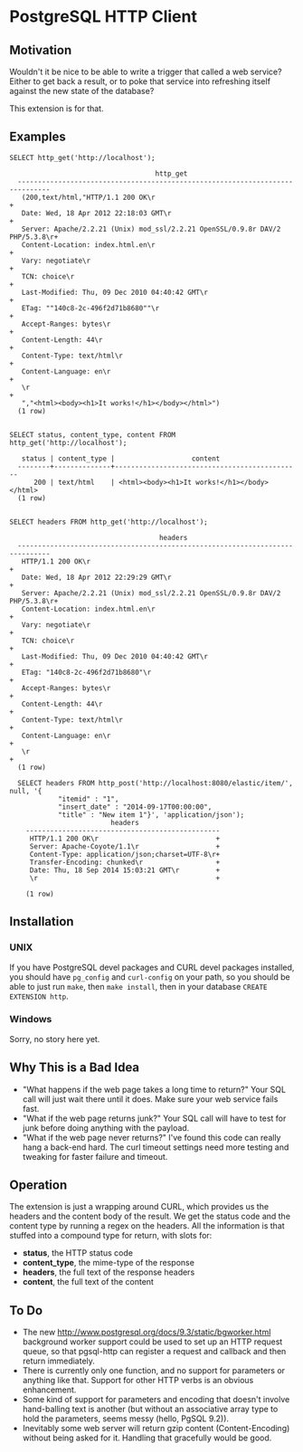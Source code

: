 # PostgreSQL HTTP Client


## Motivation

Wouldn't it be nice to be able to write a trigger that called a web service? Either to get back a result, or to poke that service into refreshing itself against the new state of the database?

This extension is for that. 

## Examples

	SELECT http_get('http://localhost');

	                                    http_get                                   
	  ------------------------------------------------------------------------------
	   (200,text/html,"HTTP/1.1 200 OK\r                                           +
	   Date: Wed, 18 Apr 2012 22:18:03 GMT\r                                       +
	   Server: Apache/2.2.21 (Unix) mod_ssl/2.2.21 OpenSSL/0.9.8r DAV/2 PHP/5.3.8\r+
	   Content-Location: index.html.en\r                                           +
	   Vary: negotiate\r                                                           +
	   TCN: choice\r                                                               +
	   Last-Modified: Thu, 09 Dec 2010 04:40:42 GMT\r                              +
	   ETag: ""140c8-2c-496f2d71b8680""\r                                          +
	   Accept-Ranges: bytes\r                                                      +
	   Content-Length: 44\r                                                        +
	   Content-Type: text/html\r                                                   +
	   Content-Language: en\r                                                      +
	   \r                                                                          +
	   ","<html><body><h1>It works!</h1></body></html>")
	  (1 row)


	SELECT status, content_type, content FROM http_get('http://localhost');

	   status | content_type |                   content                    
	  --------+--------------+----------------------------------------------
	      200 | text/html    | <html><body><h1>It works!</h1></body></html>
	  (1 row)


	SELECT headers FROM http_get('http://localhost');

	                                     headers                                    
	  ------------------------------------------------------------------------------
	   HTTP/1.1 200 OK\r                                                           +
	   Date: Wed, 18 Apr 2012 22:29:29 GMT\r                                       +
	   Server: Apache/2.2.21 (Unix) mod_ssl/2.2.21 OpenSSL/0.9.8r DAV/2 PHP/5.3.8\r+
	   Content-Location: index.html.en\r                                           +
	   Vary: negotiate\r                                                           +
	   TCN: choice\r                                                               +
	   Last-Modified: Thu, 09 Dec 2010 04:40:42 GMT\r                              +
	   ETag: "140c8-2c-496f2d71b8680"\r                                            +
	   Accept-Ranges: bytes\r                                                      +
	   Content-Length: 44\r                                                        +
	   Content-Type: text/html\r                                                   +
	   Content-Language: en\r                                                      +
	   \r                                                                          +
	  (1 row)
	  
	  SELECT headers FROM http_post('http://localhost:8080/elastic/item/', null, '{
			    "itemid" : "1",
			    "insert_date" : "2014-09-17T00:00:00",
			    "title" : "New item 1"}', 'application/json');
		                     headers
		------------------------------------------------
		 HTTP/1.1 200 OK\r                             +
		 Server: Apache-Coyote/1.1\r                   +
		 Content-Type: application/json;charset=UTF-8\r+
		 Transfer-Encoding: chunked\r                  +
		 Date: Thu, 18 Sep 2014 15:03:21 GMT\r         +
		 \r                                            +
		 
		(1 row)

## Installation

### UNIX

If you have PostgreSQL devel packages and CURL devel packages installed, you should have `pg_config` and `curl-config` on your path, so you should be able to just run `make`, then `make install`, then in your database `CREATE EXTENSION http`.

### Windows

Sorry, no story here yet.

## Why This is a Bad Idea

- "What happens if the web page takes a long time to return?" Your SQL call will just wait there until it does. Make sure your web service fails fast.
- "What if the web page returns junk?" Your SQL call will have to test for junk before doing anything with the payload.
- "What if the web page never returns?" I've found this code can really hang a back-end hard. The curl timeout settings need more testing and tweaking for faster failure and timeout.

## Operation

The extension is just a wrapping around CURL, which provides us the headers and the content body of the result. We get the status code and the content type by running a regex on the headers. All the information is that stuffed into a compound type for return, with slots for:

- **status**, the HTTP status code
- **content_type**, the mime-type of the response
- **headers**, the full text of the response headers
- **content**, the full text of the content

## To Do

- The new http://www.postgresql.org/docs/9.3/static/bgworker.html background worker support could be used to set up an HTTP request queue, so that pgsql-http can register a request and callback and then return immediately.
- There is currently only one function, and no support for parameters or anything like that. Support for other HTTP verbs is an obvious enhancement. 
- Some kind of support for parameters and encoding that doesn't involve hand-balling text is another (but without an associative array type to hold the parameters, seems messy (hello, PgSQL 9.2)).
- Inevitably some web server will return gzip content (Content-Encoding) without being asked for it. Handling that gracefully would be good.

